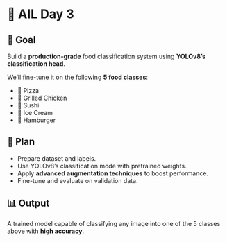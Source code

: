 # 📌 AIL Day 3

## 🎯 Goal  
Build a **production-grade** food classification system using **YOLOv8’s classification head**.  

We’ll fine-tune it on the following **5 food classes**:  
- 🍕 Pizza  
- 🍗 Grilled Chicken  
- 🍣 Sushi  
- 🍦 Ice Cream  
- 🍔 Hamburger  

## 🚀 Plan  
- Prepare dataset and labels.  
- Use YOLOv8’s classification mode with pretrained weights.  
- Apply **advanced augmentation techniques** to boost performance.  
- Fine-tune and evaluate on validation data.  

## 📊 Output  
A trained model capable of classifying any image into one of the 5 classes above with **high accuracy**.
